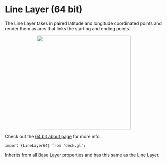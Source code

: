 # Line Layer (64 bit)

The Line Layer takes in paired latitude and longitude coordinated points and
render them as arcs that links the starting and ending points.

<div align="center">
  <img height="300" src="images/demo-thumb-line.jpg" />
</div>

Check out the [64 bit about page](/docs/64-bits.md) for more info.

    import {LineLayer64} from 'deck.gl';

Inherits from all [Base Layer](/docs/layers/base-layer.md) properties and has
this same as the [Line Layer](/docs/layers/line-layer.md).
